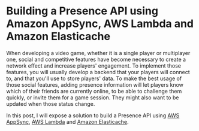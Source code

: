 # Building a Presence API using Amazon AppSync, AWS Lambda and Amazon Elasticache

When developing a video game, whether it is a single player or multiplayer one, social and competitive features have become  necessary to create a network effect and increase players' engagement. To implement those features, you will usually develop a backend that your players will connect to, and that you'll use to store players' data. To make the best usage of those social features, adding presence information will let players know which of their friends are currently online, to be able to challenge them quickly, or invite them for a game session. They might also want to be updated when those status change.

In this post, I will expose a solution to build a Presence API using [AWS AppSync](https://aws.amazon.com/appsync), [AWS Lambda](https://aws.amazon.com/lambda) and [Amazon Elasticache](https://aws.amazon.com/elasticache).

